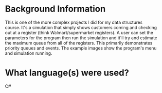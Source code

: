 Background Information
=========================
This is one of the more complex projects I did for my data structures course. It's a simulation that simply shows customers coming and checking out at a register (think Walmart/supermarket registers). A user can set the parameters for the program then run the simulation and it'll try and estimate the maximum queue from all of the registers. This primarily demonstrates priority queues and events. The example images show the program's menu and simulation running. 

What language(s) were used?
=========================
C#